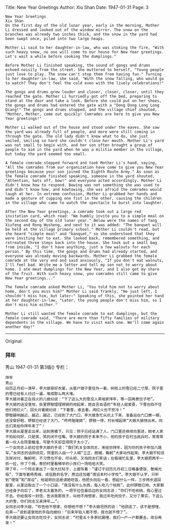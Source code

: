 Title: New Year Greetings
Author: Xiu Shan
Date: 1947-01-31
Page: 3

    New Year Greetings
    Xiu Shan
    On the first day of the old lunar year, early in the morning, Mother Li dressed and looked out of the window mirror. The snow on the branches was already two inches thick, and the snow in the yard had been swept once, piled into two large heaps.

    Mother Li said to her daughter-in-law, who was stoking the fire, "With such heavy snow, no one will come to our house for New Year greetings. Let's wait a while before cooking the dumplings."

    Before Mother Li finished speaking, the sound of gongs and drums echoed noisily from the street. She muttered to herself, "Young people just love to play. The snow can't stop them from having fun." Turning to her daughter-in-law, she said, "With the snow falling, who would go to watch? They don't feel the cold even with the lively celebrations!"

    The gongs and drums grew louder and closer, closer, closer, until they reached the gate. Mother Li hurriedly got off the bed, preparing to stand at the door and take a look. Before she could put on her shoes, the gongs and drums had entered the gate with a "Dong Dong Long Long Qiang!" The gongs and drums stopped, and the village chief shouted, "Mother, Mother, come out quickly! Comrades are here to give you New Year greetings!"

    Mother Li walked out of the house and stood under the eaves. She saw the yard was already full of people, and more were still coming in through the gate. The old lady didn't know what to do, she just smiled, smiling so hard she couldn't close her mouth. Mother Li's yard was not small to begin with, and her son often brought a group of people to aim in the yard when he was a militia member in the village, but today the yard seemed too small.

    A female comrade stepped forward and took Mother Li's hand, saying, "All the comrades from our organization have come to give you New Year greetings because your son joined the Eighth Route Army." As soon as the female comrade finished speaking, someone in the yard shouted, "Attention, hats off, bow!" and everyone acted accordingly. Mother Li didn't know how to respond. Bowing was not something she was used to and didn't know how, and kowtowing, she was afraid the comrades would laugh at her. In extreme confusion, Mother Li grabbed her hands and made a gesture of cupping one fist in the other, causing the children in the village who came to watch the spectacle to burst into laughter.

    After the New Year greetings, a comrade took out a large red invitation card, which read: "We humbly invite you to a simple meal on the second day of the old lunar year." Below were the names of Yang Xiufeng and Rong Wusheng, and next to it was added: "The banquet will be held at the village primary school." Mother Li couldn't read, but she heard "simple meal" and "banquet," so she understood that they were inviting her to eat. She looked back, remembered something, and retreated three steps back into the house. She took out a small bag from inside, "I don't have anything, just a few walnuts for each person." By this time, the gongs and drums had already started, and everyone was already moving backwards. Mother Li grabbed the female comrade at the very end and said anxiously, "If you don't eat walnuts, I'll feel bad. Write me a letter and tell my son not to worry about home. I ate meat dumplings for the New Year, and I also got my share of the fruit. With such heavy snow, you comrades still came to give New Year greetings..."

    The female comrade asked Mother Li, "You told him not to worry about home, don't you miss him?" Mother Li said frankly, "He just left, I shouldn't miss him, but later—" Speaking of this, she pointed her hand at her daughter-in-law, "Later, the young people don't miss him, so I don't miss him either."

    Mother Li still wanted the female comrade to eat dumplings, but the female comrade said, "There are more than fifty families of military dependents in the village. We have to visit each one. We'll come again another day!"



<hr /> 

Original: 


### 拜年
秀山
1947-01-31
第3版()
专栏：

    拜年
    秀山
    旧历正月初一清早，李大娘穿好衣裳，从窗户镜子里往外一看，树枝上的雪已经二寸厚，院子里的雪已经有人扫过一遍，堆成那么两大堆。
    李大娘对着正在烧火的儿媳妇说：“下了这么大的雪没人来咱家拜年，等一回再煮饺子吧”。
    李大娘的话没落地，街里锣鼓铿铿锵锵的闹起来，她自言自语的“年轻人就爱耍，下雪也挡不住他们闹红火”，回头对着媳妇说：“下着雪，谁去看，闹红火也不觉冷！”
    锣鼓越响越近，越近，越近，已经到了大门口，李大娘急忙从炕上下来，准备站在门口瞧一眼，还没穿好鞋，锣鼓已经进了大门，“咚咚隆隆锵”，锣鼓一停，村长喊起来“大娘大娘快出来，同志们来给你拜年来了”！
    李大娘从屋里走出来，站到房檐下，只见：院子已经站满了人，门口里还继续向里进，她老人家不知如何好，只是笑，笑的闭不住嘴。李大娘的院子本来不小，他的孩子在村当民兵时，常常带着一伙人在院里瞄准，可是今天却显得院子太小了。
    一个女同志上前拉住李大娘的手说：“我们机关全体同志，来给你拜年，因为你的孩子参加八路军。”女同志的话刚说完，院里的人由一个人喊“立正，脱帽，鞠躬”大家动作起来。李大娘不知该怎样对付，鞠躬吧，不习惯也不会，叩头吧，又怕同志们笑话；在极端忙乱里，李大娘把两手一抓一拉，作了个揖，惹的村里看稀罕的小孩们一场哈哈大笑。
    拜了年，一个同志拿出了一张大红帖子，上面写着：“谨订于旧历元月初二日略备便饭、敬候光临”，下面写着杨秀峰、戎伍胜的名字，旁边还加着“席设本村小学校”。李大娘不认字，只听到“便饭”和“席设”，他就明白这是请她吃饭，他把头向后一看，想起什么一样，三步两步退回屋里，从里边取出了一个小口袋，“我没有什么东西，每人吃几个核桃”。此时锣鼓已响，大家都已经身子向后了，李老太太着急的，一把手拉住最后边的女同志说：“你们不吃核桃，我心里过不去。你给我写一封信，告诉我那孩子，叫他不用想家，我过年吃肉饺子，又分了果实，下这么大的雪，你们同志又来拜年……”。
    女同志问李大娘，“你告他不想家，你想他不想？”李大娘坦然的说：“他刚走了，该不是想哩，后来——”说到道里他的手指向媳妇：“后来年轻人都不想，我也就不想了”。
    李大娘还要让女同志吃饺子，女同志说：“村里五十多家抗属哩，我们一户一户都要去，改日再来！”
